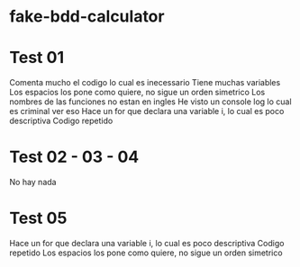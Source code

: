 # fake-bdd-calculator
# Test 01
Comenta mucho el codigo lo cual es inecessario
Tiene muchas variables
Los espacios los pone como quiere, no sigue un orden simetrico
Los nombres de las funciones no estan en ingles
He visto un console log lo cual es criminal ver eso
Hace un for que declara una variable i, lo cual es poco descriptiva
Codigo repetido

# Test 02 - 03 - 04
No hay nada 

# Test 05
Hace un for que declara una variable i, lo cual es poco descriptiva
Codigo repetido
Los espacios los pone como quiere, no sigue un orden simetrico

